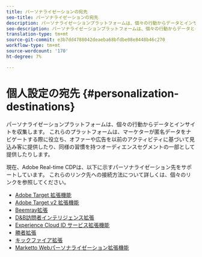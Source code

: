 ```yaml
---
title: パーソナライゼーションの宛先
seo-title: パーソナライゼーションの宛先
description: パーソナライゼーションプラットフォームは、個々の行動からデータとインサイトを収集します。 これらのプラットフォームは、マーケターが匿名データをナビゲートする際に役立ち、オファーや広告を以前のアクティビティに基づいて見込み客に提供したり、同様の習慣を持つオーディエンスセグメントの一部として提供したりします。
seo-description: パーソナライゼーションプラットフォームは、個々の行動からデータとインサイトを収集します。 これらのプラットフォームは、マーケターが匿名データをナビゲートする際に役立ち、オファーや広告を以前のアクティビティに基づいて見込み客に提供したり、同様の習慣を持つオーディエンスセグメントの一部として提供したりします。
translation-type: tm+mt
source-git-commit: e3b7dd4788042deaeba68bfdbe08e8448b46c270
workflow-type: tm+mt
source-wordcount: '170'
ht-degree: 7%

---
```



# 個人設定の宛先 {#personalization-destinations}

パーソナライゼーションプラットフォームは、個々の行動からデータとインサイトを収集します。 これらのプラットフォームは、マーケターが匿名データをナビゲートする際に役立ち、オファーや広告を以前のアクティビティに基づいて見込み客に提供したり、同様の習慣を持つオーディエンスセグメントの一部として提供したりします。

現在、Adobe Real-time CDPは、以下に示すパーソナライゼーション先をサポートしています。 これらのリンク先への接続方法について詳しくは、個々のリンクを参照してください。

* [Adobe Target 拡張機能](/help/rtcdp/destinations/adobe-target-extension.md)
* [Adobe Target v2 拡張機能](/help/rtcdp/destinations/adobe-target-v2-extension.md)
* [Beemray拡張](/help/rtcdp/destinations/beemray-extension.md)
* [D&amp;B訪問者インテリジェンス拡張](/help/rtcdp/destinations/dnb-extension.md)
* [Experience Cloud ID サービス拡張機能](/help/rtcdp/destinations/adobe-ecid-extension.md)
* [勝者拡張](/help/rtcdp/destinations/gainsight-extension.md)
* [キックファイア拡張](/help/rtcdp/destinations/kickfire-extension.md)
* [Marketto Webパーソナライゼーション拡張機能](marketo-web-personalization-extension.md)
